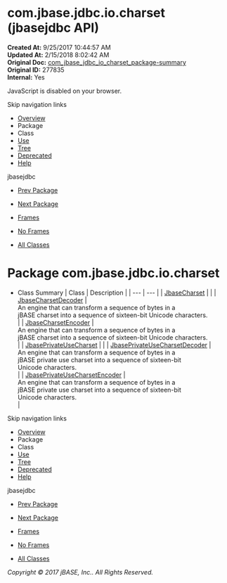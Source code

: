 # com.jbase.jdbc.io.charset (jbasejdbc   API)

**Created At:** 9/25/2017 10:44:57 AM  
**Updated At:** 2/15/2018 8:02:42 AM  
**Original Doc:** [com_jbase_jdbc_io_charset_package-summary](https://docs.jbase.com/39233-charset/com_jbase_jdbc_io_charset_package-summary)  
**Original ID:** 277835  
**Internal:** Yes  

<!--<br>    try {<br>        if (location.href.indexOf('is-external=true') == -1) {<br>            parent.document.title="com.jbase.jdbc.io.charset (jbasejdbc   API)";<br>        }<br>    }<br>    catch(err) {<br>    }<br>//-->
JavaScript is disabled on your browser.

Skip navigation links

- [Overview](../../../../../overview-summary.html)
- Package
- Class
- [Use](./../uses-of-package-com.jbase.jdbc.io.charset-%28jbasejdbc---api%29)
- [Tree](./../com.jbase.jdbc.io.charset-class-hierarchy-%28jbasejdbc---api%29)
- [Deprecated](../../../../../deprecated-list.html)
- [Help](../../../../../help-doc.html)


jbasejdbc <br>

- [Prev Package](./../../com.jbase.jdbc.io-%28jbasejdbc---api%29)
- [Next Package](./../../exception/com.jbase.jdbc.io.exception-%28jbasejdbc---api%29)


- [Frames](./.)
- [No Frames](./.)


- [All Classes](../../../../../allclasses-noframe.html)


<!--<br>  allClassesLink = document.getElementById("allclasses\_navbar\_top");<br>  if(window==top) {<br>    allClassesLink.style.display = "block";<br>  }<br>  else {<br>    allClassesLink.style.display = "none";<br>  }<br>  //-->

# Package com.jbase.jdbc.io.charset

- Class Summary | Class | Description |
| --- | --- |
| [JbaseCharset](./../jbasecharset-%28jbasejdbc---api%29 "class in com.jbase.jdbc.io.charset") |   |
| [JbaseCharsetDecoder](./../jbasecharsetdecoder-%28jbasejdbc---api%29 "class in com.jbase.jdbc.io.charset") | <br>An engine that can transform a sequence of bytes in a<br> jBASE charset into a sequence of sixteen-bit Unicode characters.<br> |
| [JbaseCharsetEncoder](./../jbasecharsetencoder-%28jbasejdbc---api%29 "class in com.jbase.jdbc.io.charset") | <br>An engine that can transform a sequence of bytes in a<br> jBASE charset into a sequence of sixteen-bit Unicode characters.<br> |
| [JbasePrivateUseCharset](./../jbaseprivateusecharset-%28jbasejdbc---api%29 "class in com.jbase.jdbc.io.charset") |   |
| [JbasePrivateUseCharsetDecoder](./../jbaseprivateusecharsetdecoder-%28jbasejdbc---api%29 "class in com.jbase.jdbc.io.charset") | <br>An engine that can transform a sequence of bytes in a<br> jBASE private use charset into a sequence of sixteen-bit<br> Unicode characters.<br> |
| [JbasePrivateUseCharsetEncoder](./../jbaseprivateusecharsetencoder-%28jbasejdbc---api%29 "class in com.jbase.jdbc.io.charset") | <br>An engine that can transform a sequence of bytes in a<br> jBASE private use charset into a sequence of sixteen-bit<br> Unicode characters.<br> |

Skip navigation links

- [Overview](../../../../../overview-summary.html)
- Package
- Class
- [Use](./../uses-of-package-com.jbase.jdbc.io.charset-%28jbasejdbc---api%29)
- [Tree](./../com.jbase.jdbc.io.charset-class-hierarchy-%28jbasejdbc---api%29)
- [Deprecated](../../../../../deprecated-list.html)
- [Help](../../../../../help-doc.html)


jbasejdbc <br>

- [Prev Package](./../../com.jbase.jdbc.io-%28jbasejdbc---api%29)
- [Next Package](./../../exception/com.jbase.jdbc.io.exception-%28jbasejdbc---api%29)


- [Frames](./.)
- [No Frames](./.)


- [All Classes](../../../../../allclasses-noframe.html)


<!--<br>  allClassesLink = document.getElementById("allclasses\_navbar\_bottom");<br>  if(window==top) {<br>    allClassesLink.style.display = "block";<br>  }<br>  else {<br>    allClassesLink.style.display = "none";<br>  }<br>  //-->

*Copyright © 2017 jBASE, Inc.. All Rights Reserved.*
